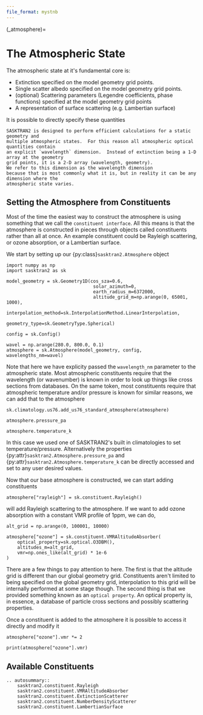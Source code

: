 ```yaml
---
file_format: mystnb
---
```


(_atmosphere)=
# The Atmospheric State

The atmospheric state at it's fundamental core is:

 - Extinction specified on the model geometry grid points.
 - Single scatter albedo specified on the model geometry grid points.
 - (optional) Scattering parameters (Legendre coefficients, phase functions) specified at the model geometry grid points
 - A representation of surface scattering (e.g. Lambertian surface)

It is possible to directly specify these quantities

```{note}
SASKTRAN2 is designed to perform efficient calculations for a static geometry and
multiple atmospheric states.  For this reason all atmospheric optical quantities contain
an explicit `wavelength` dimension.  Instead of extinction being a 1-D array at the geometry
grid points, it is a 2-D array (wavelength, geometry).
We refer to this dimension as the wavelength dimension
because that is most commonly what it is, but in reality it can be any dimension where the
atmospheric state varies.
```

## Setting the Atmosphere from Constituents
Most of the time the easiest way to construct the atmosphere is using
something that we call the `constituent interface`.  All this means is
that the atmosphere is constructed in pieces through objects called constituents rather than all at once.
An example constituent could be Rayleigh scattering, or ozone absorption, or a Lambertian surface.

We start by setting up our {py:class}`sasktran2.Atmosphere` object

```{code-cell}
import numpy as np
import sasktran2 as sk

model_geometry = sk.Geometry1D(cos_sza=0.6,
                                solar_azimuth=0,
                                earth_radius_m=6372000,
                                altitude_grid_m=np.arange(0, 65001, 1000),
                                interpolation_method=sk.InterpolationMethod.LinearInterpolation,
                                geometry_type=sk.GeometryType.Spherical)

config = sk.Config()

wavel = np.arange(280.0, 800.0, 0.1)
atmosphere = sk.Atmosphere(model_geometry, config, wavelengths_nm=wavel)
```

Note that here we have explicity passed the `wavelength_nm` parameter to the atmospheric state.
Most atmospheric constituents require that the wavelength (or wavenumber) is known in order to look up
things like cross sections from databases.  On the same token, most constituents require that atmospheric
temperature and/or pressure is known for similar reasons, we can add that to the atmosphere


```{code-cell}
sk.climatology.us76.add_us76_standard_atmosphere(atmosphere)

atmosphere.pressure_pa

atmosphere.temperature_k
```

In this case we used one of SASKTRAN2's built in climatologies to set temperature/pressure. Alternatively
the properties {py:attr}`sasktran2.Atmosphere.pressure_pa` and {py:attr}`sasktran2.Atmosphere.temperature_k`
can be directly accessed and set to any user desired values.

Now that our base atmosphere is constructed, we can start adding constituents

```{code-cell}
atmosphere["rayleigh"] = sk.constituent.Rayleigh()
```

will add Rayleigh scattering to the atmosphere.  If we want to add ozone absorption with a constant
VMR profile of 1ppm, we can do,

```{code-cell}
alt_grid = np.arange(0, 100001, 10000)

atmosphere["ozone"] = sk.constituent.VMRAltitudeAbsorber(
    optical_property=sk.optical.O3DBM(),
    altitudes_m=alt_grid,
    vmr=np.ones_like(alt_grid) * 1e-6
)
```

There are a few things to pay attention to here. The first is that the altitude grid is different
than our global geometry grid. Constituents aren't limited to being specified on the global geometry grid,
interpolation to this grid will be internally performed at some stage though. The second thing is that we provided
something known as an `optical property`.  An optical property is, in essence, a database of particle
cross sections and possibly scattering properties.

Once a constituent is added to the atmosphere it is possible to access it directly and modify it

```{code-cell}
atmosphere["ozone"].vmr *= 2

print(atmosphere["ozone"].vmr)
```

## Available Constituents

```{eval-rst}
.. autosummary::
    sasktran2.constituent.Rayleigh
    sasktran2.constituent.VMRAltitudeAbsorber
    sasktran2.constituent.ExtinctionScatterer
    sasktran2.constituent.NumberDensityScatterer
    sasktran2.constituent.LambertianSurface
```
